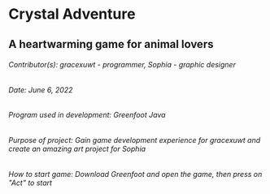 # Crystal Adventure
## A heartwarming game for animal lovers
 
###### Contributor(s): gracexuwt - programmer, Sophia - graphic designer
###### Date: June 6, 2022
###### Program used in development: Greenfoot Java
###### Purpose of project: Gain game development experience for gracexuwt and create an amazing art project for Sophia
###### How to start game: Download Greenfoot and open the game, then press on "Act" to start

<br/>
<br/>
